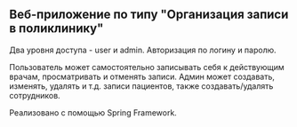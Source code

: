 ## Веб-приложение по типу "Организация записи в поликлинику"

Два уровня доступа  - user и admin. Авторизация по логину и паролю.

Пользователь может самостоятельно записывать себя к действующим врачам, просматривать и отменять записи.
Админ может создавать, изменять, удалять и т.д. записи пациентов, также создавать/удалять сотрудников.

Реализовано с помощью Spring Framework.
